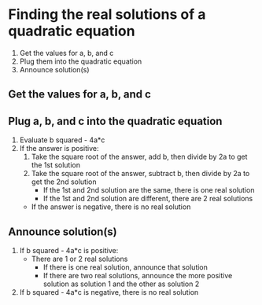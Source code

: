 # Finding the real solutions of a quadratic equation
1. Get the values for a, b, and c
2. Plug them into the quadratic equation
3. Announce solution(s)

## Get the values for a, b, and c

## Plug a, b, and c into the quadratic equation
1. Evaluate b squared - 4a*c
2. If the answer is positive:
    1. Take the square root of the answer, add b, then divide by 2a to get the 1st solution
    2. Take the square root of the answer, subtract b, then divide by 2a to get the 2nd solution
        - If the 1st and 2nd solution are the same, there is one real solution
        - If the 1st and 2nd solution are different, there are 2 real solutions
    - If the answer is negative, there is no real solution
## Announce solution(s)
1. If b squared - 4a*c is positive:
    - There are 1 or 2 real solutions
        - If there is one real solution, announce that solution
        - If there are two real solutions, announce the more positive solution as solution 1 and the other as solution 2
2. If b squared - 4a*c is negative, there is no real solution